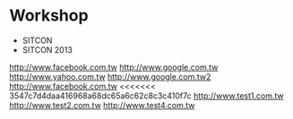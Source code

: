# Workshop
* SITCON
 * SITCON 2013

http://www.facebook.com.tw
http://www.google.com.tw
http://www.yahoo.com.tw
http://www.google.com.tw2
http://www.facebook.com.tw
<<<<<<< 3547c7d4daa416968a68dc65a6c62c8c3c410f7c
http://www.test1.com.tw
http://www.test2.com.tw
http://www.test4.com.tw
